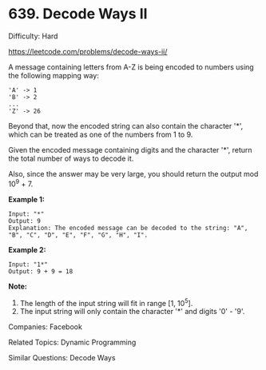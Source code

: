 # 639. Decode Ways II

Difficulty: Hard

https://leetcode.com/problems/decode-ways-ii/

A message containing letters from A-Z is being encoded to numbers using the following mapping way:
```
'A' -> 1
'B' -> 2
...
'Z' -> 26
```
Beyond that, now the encoded string can also contain the character '*', which can be treated as one of the numbers from 1 to 9.

Given the encoded message containing digits and the character '*', return the total number of ways to decode it.

Also, since the answer may be very large, you should return the output mod 10<sup>9</sup> + 7.

**Example 1:**
```
Input: "*"
Output: 9
Explanation: The encoded message can be decoded to the string: "A", "B", "C", "D", "E", "F", "G", "H", "I".
```
**Example 2:**
```
Input: "1*"
Output: 9 + 9 = 18
```
**Note:**
1. The length of the input string will fit in range [1, 10<sup>5</sup>].
2. The input string will only contain the character '*' and digits '0' - '9'.

Companies: Facebook

Related Topics: Dynamic Programming

Similar Questions: Decode Ways
